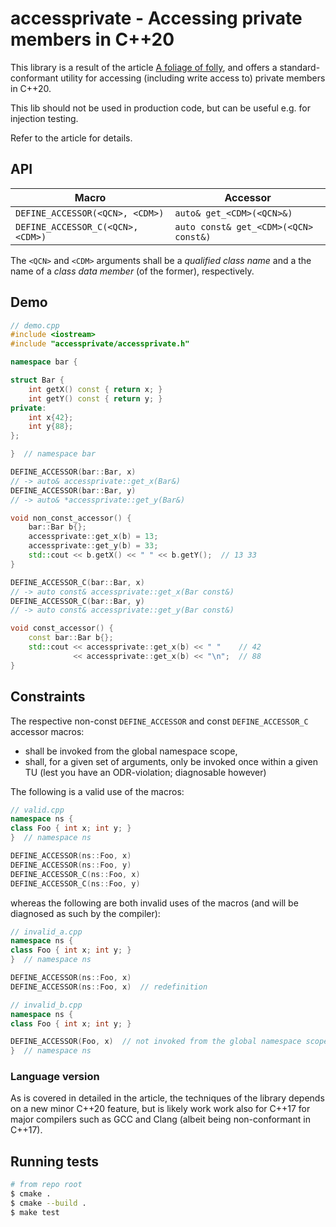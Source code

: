 # accessprivate - Accessing private members in C++20

This library is a result of the article [A foliage of folly](https://dfrib.github.io/a-foliage-of-folly/), and offers a standard-conformant utility for accessing (including write access to) private members in C++20.

This lib should not be used in production code, but can be useful e.g. for injection testing.

Refer to the article for details.

## API

| Macro                             | Accessor                              |
| --------------------------------- | ------------------------------------- |
| `DEFINE_ACCESSOR(<QCN>, <CDM>)`   | `auto& get_<CDM>(<QCN>&)`             |
| `DEFINE_ACCESSOR_C(<QCN>, <CDM>)` | `auto const& get_<CDM>(<QCN> const&)` |

The `<QCN>` and `<CDM>` arguments shall be a _qualified class name_ and a the name of a _class data member_ (of the former), respectively.

## Demo

```c++
// demo.cpp
#include <iostream>
#include "accessprivate/accessprivate.h"

namespace bar {

struct Bar {
    int getX() const { return x; }
    int getY() const { return y; }
private:
    int x{42};
    int y{88};
};

}  // namespace bar

DEFINE_ACCESSOR(bar::Bar, x)
// -> auto& accessprivate::get_x(Bar&)
DEFINE_ACCESSOR(bar::Bar, y)
// -> auto& *accessprivate::get_y(Bar&)

void non_const_accessor() {
    bar::Bar b{};
    accessprivate::get_x(b) = 13;
    accessprivate::get_y(b) = 33;
    std::cout << b.getX() << " " << b.getY();  // 13 33
}

DEFINE_ACCESSOR_C(bar::Bar, x)
// -> auto const& accessprivate::get_x(Bar const&)
DEFINE_ACCESSOR_C(bar::Bar, y)
// -> auto const& accessprivate::get_y(Bar const&)

void const_accessor() {
    const bar::Bar b{};
    std::cout << accessprivate::get_x(b) << " "    // 42
              << accessprivate::get_x(b) << "\n";  // 88
}
```

## Constraints

The respective non-const `DEFINE_ACCESSOR` and const `DEFINE_ACCESSOR_C` accessor macros:

- shall be invoked from the global namespace scope,
- shall, for a given set of arguments, only be invoked once within a given TU (lest you have an ODR-violation; diagnosable however)

The following is a valid use of the macros:
```c++
// valid.cpp
namespace ns {
class Foo { int x; int y; }
}  // namespace ns

DEFINE_ACCESSOR(ns::Foo, x)
DEFINE_ACCESSOR(ns::Foo, y)
DEFINE_ACCESSOR_C(ns::Foo, x)
DEFINE_ACCESSOR_C(ns::Foo, y)
```

whereas the following are both invalid uses of the macros (and will be diagnosed as such by the compiler):

```c++
// invalid_a.cpp
namespace ns {
class Foo { int x; int y; }
}  // namespace ns

DEFINE_ACCESSOR(ns::Foo, x)
DEFINE_ACCESSOR(ns::Foo, x)  // redefinition
```

```c++
// invalid_b.cpp
namespace ns {
class Foo { int x; int y; }

DEFINE_ACCESSOR(Foo, x)  // not invoked from the global namespace scope
}  // namespace ns
```

### Language version

As is covered in detailed in the article, the techniques of the library depends on a new minor C++20 feature, but is likely work work also for C++17 for major compilers such as GCC and Clang (albeit being non-conformant in C++17).

## Running tests

```sh
# from repo root
$ cmake .
$ cmake --build .
$ make test
```
